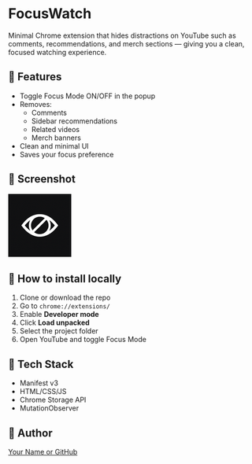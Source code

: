 # FocusWatch

Minimal Chrome extension that hides distractions on YouTube such as comments, recommendations, and merch sections — giving you a clean, focused watching experience.

## 🔧 Features

- Toggle Focus Mode ON/OFF in the popup
- Removes:
  - Comments
  - Sidebar recommendations
  - Related videos
  - Merch banners
- Clean and minimal UI
- Saves your focus preference

## 📸 Screenshot

![FocusWatch UI](./icons/icon128.png)

## 🧪 How to install locally

1. Clone or download the repo
2. Go to `chrome://extensions/`
3. Enable **Developer mode**
4. Click **Load unpacked**
5. Select the project folder
6. Open YouTube and toggle Focus Mode

## 🚀 Tech Stack

- Manifest v3
- HTML/CSS/JS
- Chrome Storage API
- MutationObserver

## 🧠 Author

[Your Name or GitHub](https://github.com/ProninDenys)